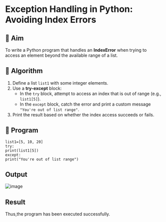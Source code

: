 # Exception Handling in Python: Avoiding Index Errors

## 🎯 Aim
To write a Python program that handles an **IndexError** when trying to access an element beyond the available range of a list.

## 🧠 Algorithm
1. Define a list `list1` with some integer elements.
2. Use a **try-except** block:
   - In the `try` block, attempt to access an index that is out of range (e.g., `list1[5]`).
   - In the `except` block, catch the error and print a custom message `"You're out of list range"`.
3. Print the result based on whether the index access succeeds or fails.

## 🧾 Program
```
list1=[5, 10, 20] 
try: 
print(list1[5]) 
except: 
print("You're out of list range")
```

## Output

![image](https://github.com/user-attachments/assets/e525c829-a0ca-4836-b535-96fbb31777c6)

## Result
Thus,the program has been executed successfully.

